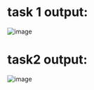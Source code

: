 # task 1 output:
   ![image](https://github.com/user-attachments/assets/b135c9ab-00c5-41c5-b262-3a004f676525)

# task2 output:
  ![image](https://github.com/user-attachments/assets/8091e611-113b-420f-950a-80f22a0eda79)

   
